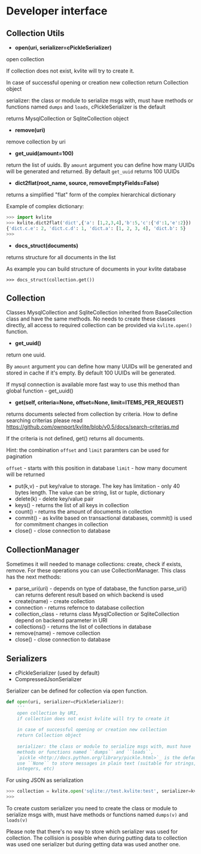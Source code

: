 # Developer interface

## Collection Utils

- **open(uri, serializer=cPickleSerializer)**

open collection

If collection does not exist, kvlite will try to create it.
    
In case of successful opening or creation new collection return Collection object
    
serializer: the class or module to serialize msgs with, must have methods or functions named `dumps` and `loads`, 
cPickleSerializer is the default

returns MysqlCollection or SqliteCollection object
    
- **remove(uri)**

remove collection by uri

- **get_uuid(amount=100)**

return the list of uuids. By `amount` argument you can define how many UUIDs will be generated and returned. By default `get_uuid` returns 100 UUIDs
 
- **dict2flat(root_name, source, removeEmptyFields=False)**

returns a simplified "flat" form of the complex hierarchical dictionary

Example of complex dictionary:
```python
>>> import kvlite
>>> kvlite.dict2flat('dict',{'a': [1,2,3,4],'b':5,'c':{'d':1,'e':2}})
{'dict.c.e': 2, 'dict.c.d': 1, 'dict.a': [1, 2, 3, 4], 'dict.b': 5}
>>>
```

- **docs_struct(documents)**

returns structure for all documents in the list

As example you can build structure of documents in your kvlite database

```
>>> docs_struct(collection.get())
```

## Collection

Classes MysqlCollection and SqliteCollection inherited from BaseCollection class and have the same methods. No needs to create these classes directly, all access to required collection can be provided via `kvlite.open()` function. 

- **get_uuid()**

return one uuid. 
        
By `amount` argument you can define how many UUIDs will be generated and stored in cache if it's empty. By default 100 UUIDs will be generated.
        
If mysql connection is available more fast way to use this method than global function - get_uuid()

- **get(self, criteria=None, offset=None, limit=ITEMS_PER_REQUEST)**

returns documents selected from collection by criteria. How to define searching criterias please read <https://github.com/ownport/kvlite/blob/v0.5/docs/search-criterias.md>
        
If the criteria is not defined, get() returns all documents.

Hint: the combination `offset` and `limit` paramters can be used for pagination
        
`offset` - starts with this position in database
`limit` - how many document will be returned

- put(k,v)     - put key/value to storage. The key has limitation - only 40 bytes length. The value can be string, list or tuple, dictionary
- delete(k)    - delete key/value pair
- keys()       - returns the list of all keys in collection
- count()      - returns the amount of documents in collection
- commit()     - as kvlite based on transactional databases, commit() is used for commitment changes in collection
- close()      - close connection to database

## CollectionManager

Sometimes it will needed to manage collections: create, check if exists, remove. For these operations you can use CollectionManager. This class has the next methods:

- parse_uri(uri)   - depends on type of database, the function parse_uri() can returns deferent result based on which backend is used
- create(name)     - create collection
- connection       - returns refernce to database collection
- collection_class - returns class MysqlCollection or SqliteCollection depend on backend parameter in URI
- collections()    - returns the list of collections in database
- remove(name)     - remove collection
- close()          - close connection to database

## Serializers

- cPickleSerializer (used by default)
- CompressedJsonSerializer

Serializer can be defined for collection via open function. 
```python
def open(uri, serializer=cPickleSerializer):
    ''' 
    open collection by URI, 
    if collection does not exist kvlite will try to create it
    
    in case of successful opening or creation new collection 
    return Collection object
    
    serializer: the class or module to serialize msgs with, must have
    methods or functions named ``dumps`` and ``loads``,
    `pickle <http://docs.python.org/library/pickle.html>`_ is the default,
    use ``None`` to store messages in plain text (suitable for strings,
    integers, etc)
```
For using JSON as serialization
```python
>>> collection = kvlite.open('sqlite://test.kvlite:test', serializer=kvlite.CompressedJsonSerializer)
>>>
```

To create custom serializer you need to create the class or module to serialize msgs with, must have methods or functions named `dumps(v)` and `loads(v)`

Please note that there's no way to store which serializer was used for collection. The collision is possible when during putting data to collection was used one serializer but during getting data was used another one.


